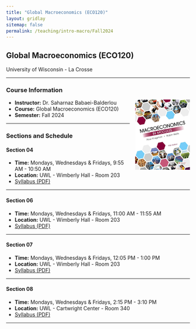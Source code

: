 ```yaml
---
title: "Global Macroeconomics (ECO120)"
layout: gridlay
sitemap: false
permalink: /teaching/intro-macro/Fall2024
---
```


## Global Macroeconomics (ECO120)

University of Wisconsin - La Crosse 

---

### Course Information
<div>
  <img src="/assets/images/macro-KrugmanWells-cover.jpg" alt="Global Macroeconomics" style="float: right; margin-left: 15px; width: 150px; height: auto;">
  <ul>
    <li><strong>Instructor:</strong> Dr. Saharnaz Babaei-Balderlou</li>
    <li><strong>Course:</strong> Global Macroeconomics (ECO120)</li>
    <li><strong>Semester:</strong> Fall 2024</li>
  </ul>
</div>

---

### Sections and Schedule

#### Section 04
- **Time:** Mondays, Wednesdays & Fridays, 9:55 AM - 10:50 AM  
- **Location:** UWL - Wimberly Hall - Room 203  
- [Syllabus (PDF)](/assets/teaching/IntroMacro/Syllabus_ECON120_04_Global_Macro.pdf)  

--- 

#### Section 06
- **Time:** Mondays, Wednesdays & Fridays, 11:00 AM - 11:55 AM  
- **Location:** UWL - Wimberly Hall - Room 203  
- [Syllabus (PDF)](/assets/teaching/IntroMacro/Syllabus_ECON120_06_Global_Macro.pdf)  

---

#### Section 07
- **Time:** Mondays, Wednesdays & Fridays, 12:05 PM - 1:00 PM  
- **Location:** UWL - Wimberly Hall - Room 203  
- [Syllabus (PDF)](/assets/teaching/IntroMacro/Syllabus_ECON120_07_Global_Macro.pdf)  

---

#### Section 08
- **Time:** Mondays, Wednesdays & Fridays, 2:15 PM - 3:10 PM  
- **Location:** UWL - Cartwright Center - Room 340  
- [Syllabus (PDF)](/assets/teaching/IntroMacro/Syllabus_ECON120_08_Global_Macro.pdf)  

---

